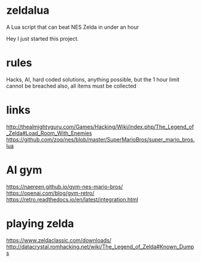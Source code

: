 # zeldalua
A Lua script that can beat NES Zelda in under an hour

Hey I just started this project.

# rules
Hacks, AI, hard coded solutions, anything possible, but the 1 hour limit cannot be breached
also, all items must be collected

# links
http://thealmightyguru.com/Games/Hacking/Wiki/index.php/The_Legend_of_Zelda#Load_Room_With_Enemies
https://github.com/zoq/nes/blob/master/SuperMarioBros/super_mario_bros.lua

# AI gym
https://naereen.github.io/gym-nes-mario-bros/
https://openai.com/blog/gym-retro/
https://retro.readthedocs.io/en/latest/integration.html

# playing zelda
https://www.zeldaclassic.com/downloads/
http://datacrystal.romhacking.net/wiki/The_Legend_of_Zelda#Known_Dumps
